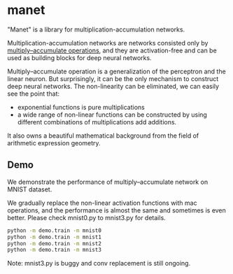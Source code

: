 # manet

"Manet" is a library for multiplication-accumulation networks.

Multiplication-accumulation networks are networks consisted only by [multiply–accumulate operations](https://en.wikipedia.org/wiki/Multiply%E2%80%93accumulate_operation), and they are
activation-free and can be used as building blocks for deep neural networks.

Multiply–accumulate operation is a generalization of the perceptron and the linear neuron. But surprisingly,
it can be the only mechanism to construct deep neural networks. The non-linearity can be eliminated,  we can easily see the point that:
* exponential functions is pure multiplications
* a wide range of non-linear functions can be constructed by using different combinations of multiplications add additions.

It also owns a beautiful mathematical background from the field of arithmetic expression geometry.

## Demo

We demonstrate the performance of multiply–accumulate network on MNIST dataset.

We gradually replace the non-linear activation functions with mac operations, and the performance is almost the same and sometimes is even better.
Please check mnist0.py to mnist3.py for details.

```bash
python -m demo.train -m mnist0
python -m demo.train -m mnist1
python -m demo.train -m mnist2
python -m demo.train -m mnist3
```

Note: mnist3.py is buggy and conv replacement is still ongoing.

